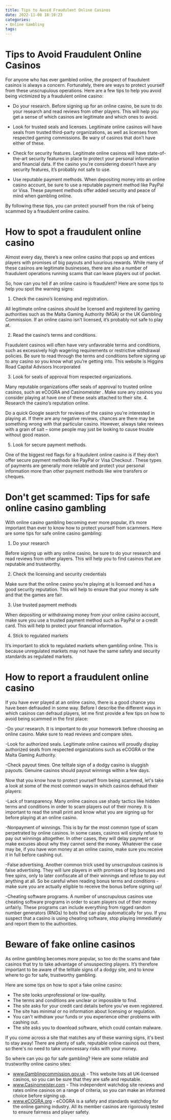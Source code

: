 ```yaml
---
title: Tips to Avoid Fraudulent Online Casinos
date: 2022-11-08 18:10:23
categories:
- Online Gambling
tags:
---
```



#  Tips to Avoid Fraudulent Online Casinos

For anyone who has ever gambled online, the prospect of fraudulent casinos is always a concern. Fortunately, there are ways to protect yourself from these unscrupulous operations. Here are a few tips to help you avoid being victimized by a fraudulent online casino:

- Do your research. Before signing up for an online casino, be sure to do your research and read reviews from other players. This will help you get a sense of which casinos are legitimate and which ones to avoid.

- Look for trusted seals and licenses. Legitimate online casinos will have seals from trusted third-party organizations, as well as licenses from respected gaming commissions. Be wary of casinos that don’t have either of these.

- Check for security features. Legitimate online casinos will have state-of-the-art security features in place to protect your personal information and financial data. If the casino you’re considering doesn’t have any security features, it’s probably not safe to use.

- Use reputable payment methods. When depositing money into an online casino account, be sure to use a reputable payment method like PayPal or Visa. These payment methods offer added security and peace of mind when gambling online.

By following these tips, you can protect yourself from the risk of being scammed by a fraudulent online casino.

#  How to spot a fraudulent online casino 

Almost every day, there’s a new online casino that pops up and entices players with promises of big payouts and luxurious rewards. While many of these casinos are legitimate businesses, there are also a number of fraudulent operations running scams that can leave players out of pocket.

So, how can you tell if an online casino is fraudulent? Here are some tips to help you spot the warning signs:

1. Check the casino’s licensing and registration.

All legitimate online casinos should be licensed and registered by gaming authorities such as the Malta Gaming Authority (MGA) or the UK Gambling Commission. If an online casino isn’t licensed, it’s probably not safe to play at.

2. Read the casino’s terms and conditions.

Fraudulent casinos will often have very unfavorable terms and conditions, such as excessively high wagering requirements or restrictive withdrawal policies. Be sure to read through the terms and conditions before signing up to any casino so you know what you’re getting into.
This website is Higgins Road Capital Advisors Incorporated 

3. Look for seals of approval from respected organizations.

Many reputable organizations offer seals of approval to trusted online casinos, such as eCOGRA and Casinomeister . Make sure any casinos you consider playing at have one of these seals attached to their site.
4. Research the casino’s reputation online.

Do a quick Google search for reviews of the casino you’re interested in playing at. If there are any negative reviews, chances are there may be something wrong with that particular casino. However, always take reviews with a grain of salt – some people may just be looking to cause trouble without good reason. 

5. Look for secure payment methods.

One of the biggest red flags for a fraudulent online casino is if they don’t offer secure payment methods like PayPal or Visa Checkout . These types of payments are generally more reliable and protect your personal information more than other payment methods like wire transfers or cheques.

#  Don't get scammed: Tips for safe online casino gambling 

With online casino gambling becoming ever more popular, it’s more important than ever to know how to protect yourself from scammers. Here are some tips for safe online casino gambling:

1. Do your research

Before signing up with any online casino, be sure to do your research and read reviews from other players. This will help you to find casinos that are reputable and trustworthy.

2. Check the licensing and security credentials

Make sure that the online casino you’re playing at is licensed and has a good security reputation. This will help to ensure that your money is safe and that the games are fair.

3. Use trusted payment methods

When depositing or withdrawing money from your online casino account, make sure you use a trusted payment method such as PayPal or a credit card. This will help to protect your financial information.

4. Stick to regulated markets

It’s important to stick to regulated markets when gambling online. This is because unregulated markets may not have the same safety and security standards as regulated markets.

#  How to report a fraudulent online casino 

If you have ever played at an online casino, there is a good chance you have been defrauded in some way. Before I describe the different ways in which casinos can defraud players, let me first provide a few tips on how to avoid being scammed in the first place:

-Do your research. It is important to do your homework before choosing an online casino. Make sure to read reviews and compare sites.

-Look for authorized seals. Legitimate online casinos will proudly display authorized seals from respected organizations such as eCOGRA or the Malta Gaming Authority.

-Check payout times. One telltale sign of a dodgy casino is sluggish payouts. Genuine casinos should payout winnings within a few days.

Now that you know how to protect yourself from being scammed, let's take a look at some of the most common ways in which casinos defraud their players:

-Lack of transparency. Many online casinos use shady tactics like hidden terms and conditions in order to scam players out of their money. It is important to read the small print and know what you are signing up for before playing at an online casino.

-Nonpayment of winnings. This is by far the most common type of scam perpetrated by online casinos. In some cases, casinos will simply refuse to pay out winnings altogether. In other cases, they will delay payment or make excuses about why they cannot send the money. Whatever the case may be, if you have won money at an online casino, make sure you receive it in full before cashing out.

-False advertising. Another common trick used by unscrupulous casinos is false advertising. They will lure players in with promises of big bonuses and free spins, only to later confiscate all of their winnings and refuse to pay out anything at all. So be careful when reading bonus terms and conditions - make sure you are actually eligible to receive the bonus before signing up!

-Cheating software programs. A number of unscrupulous casinos use cheating software programs in order to scam players out of their money unfairly. These programs can include everything from rigged random number generators (RNGs) to bots that can play automatically for you. If you suspect that a casino is using cheating software, stop playing immediately and report them to the authorities.

#  Beware of fake online casinos

As online gambling becomes more popular, so too do the scams and fake casinos that try to take advantage of unsuspecting players. It’s therefore important to be aware of the telltale signs of a dodgy site, and to know where to go for safe, trustworthy gambling.

Here are some tips on how to spot a fake online casino:

- The site looks unprofessional or low-quality.
- The terms and conditions are unclear or impossible to find.
- The site asks for your credit card details before you've even registered.
- The site has minimal or no information about licensing or regulation.
- You can't withdraw your funds or you experience other problems with cashing out.
- The site asks you to download software, which could contain malware.

If you come across a site that matches any of these warning signs, it's best to stay away! There are plenty of safe, reputable online casinos out there, so there's no need to take unnecessary risks with your money.

So where can you go for safe gambling? Here are some reliable and trustworthy online casino sites:

- www.Gamblingcommission.gov.uk - This website lists all UK-licensed casinos, so you can be sure that they are safe and reputable.
- www.Casinomeister.com - This independent watchdog site reviews and rates online casinos on a range of criteria, so you can make an informed choice before signing up.
- www.eCOGRA.org - eCOGRA is a safety and standards watchdog for the online gaming industry. All its member casinos are rigorously tested to ensure fairness and player safety.